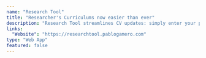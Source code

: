 ```yaml
---
name: "Research Tool"
title: "Researcher's Curriculums now easier than ever"
description: "Research Tool streamlines CV updates: simply enter your paper's PMIDs and get all the details in seconds."
links:
  "Website": "https://researchtool.pablogamero.com"
type: "Web App"
featured: false
---
```

